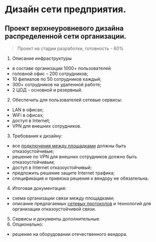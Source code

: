 # Дизайн сети предприятия.

## Проект верхнеуровневого дизайна распределенной сети организации.

> Проект на стадии разработки, готовность - 60%


1. Описание инфраструктуры
- в составе организации 1000+ пользователей
- головной офис – 200 сотрудников;
- 10 филиалов по 50 сотрудников каждый;
- 300+ сотрудников на удаленной работе;
- 2 ЦОД - основной и резервный.
  

2. Обеспечить для пользователей сетевые сервисы: 
- LAN в офисах;
- WiFi в офисах;
- доступ в Internet;
- VPN для внешних сотрудников.

3. Требования к дизайну: 
- все [подключения между площадками](https://github.com/zakharovnpa/project-network-design/tree/create-0.0.1/LAN#%D0%BE%D0%B1%D0%B5%D1%81%D0%BF%D0%B5%D1%87%D0%B5%D0%BD%D0%B8%D0%B5-%D0%BE%D1%82%D0%BA%D0%B0%D0%B7%D0%BE%D1%83%D1%81%D1%82%D0%BE%D0%B9%D1%87%D0%B8%D0%B2%D0%BE%D1%81%D1%82%D0%B8)  должны быть отказоустойчивые;
- решение по VPN для внешних сотрудников должно быть отказоустойчивым;
- доступ в Internet отказоустойчивый;
- предложить решение защите Internet трафика;
- спецификация и привязка решения к вендору не обязательна.

4. Итоговая документация:
- схема организации связи между площадками;
- описание предлагаемых [сетевых протоколов](https://github.com/zakharovnpa/project-network-design/blob/create-0.0.1/Protocols/README.md) и технологий для организации отказоустойчивой связи.
5. Сервисы и документы дополнительные.
6. Опционально:
- решение на оборудовании отечественного вендора.
